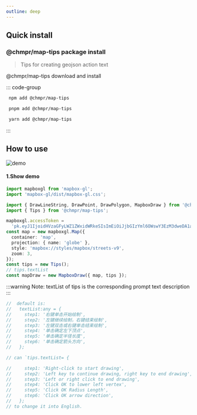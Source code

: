 ```yaml
---
outline: deep
---
```


## Quick install

### @chmpr/map-tips package install

> Tips for creating geojson action text

@chmpr/map-tips download and install

::: code-group

```sh [npm]
 npm add @chmpr/map-tips
```

```sh [pnpm]
 pnpm add @chmpr/map-tips
```

```sh [yarn]
 yarn add @chmpr/map-tips
```

:::

## How to use

![demo](/tips.gif)

#### 1.Show demo

```ts
import mapboxgl from 'mapbox-gl';
import 'mapbox-gl/dist/mapbox-gl.css';

import { DrawLineString, DrawPoint, DrawPolygon, MapboxDraw } from '@chmpr/map-draw';
import { Tips } from '@chmpr/map-tips';

mapboxgl.accessToken =
  'pk.eyJ1IjoidHVzaGFyLWZ1ZWxidWRkeSIsImEiOiJjbGIzYml6OWswY3EzM3dweDA1am82OGhqIn0.dQ99KMNUXLKu6MXi1VlwxA';
const map = new mapboxgl.Map({
  container: 'map',
  projection: { name: 'globe' },
  style: 'mapbox://styles/mapbox/streets-v9',
  zoom: 3,
});
const tips = new Tips();
// tips.textList
const mapDraw = new MapboxDraw({ map, tips });
```

:::warning Note: textList of tips is the corresponding prompt text description
:::

```ts
//  default is:
//   textList:any = {
//     step1: '右键单击开始绘制',
//     step2: '左键继续绘制，右键结束绘制',
//     step3: '左键双击或右键单击结束绘制',
//     step4: '单击确定左下顶点',
//     step5: '单击确定半径长度',
//     step6: '单击确定箭头方向',
//   };

// can `tips.textList= {

//     step1: 'Right-click to start drawing',
//     step2: 'Left key to continue drawing, right key to end drawing',
//     step3: 'Left or right click to end drawing',
//     step4: 'Click OK to lower left vertex',
//     step5: 'Click OK Radius Length',
//     step6: 'Click OK arrow direction',
//   };
// to change it into English.
```
